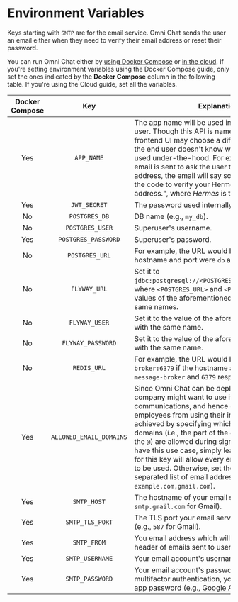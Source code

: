 # Environment Variables

Keys starting with `SMTP` are for the email service. Omni Chat sends the user an email either when they need to verify their email address or reset their password.

You can run Omni Chat either by [using Docker Compose](docker-compose.md) or [in the cloud](cloud.md). If you're setting environment variables using the Docker Compose guide, only set the ones indicated by the **Docker Compose** column in the following table. If you're using the Cloud guide, set all the variables.

|Docker Compose|Key|Explanation|
|:---:|:---:|---|
|Yes|`APP_NAME`|The app name will be used in emails sent to the user. Though this API is named Omni Chat, the frontend UI may choose a different name because the end user doesn't know which APIs are being used under-the-hood. For example, when an email is sent to ask the user to verify their email address, the email will say something like "Here's the code to verify your Hermes account's email address.", where _Hermes_ is the `APP_NAME`.|
|Yes|`JWT_SECRET`|The password used internally to create JWTs.|
|No|`POSTGRES_DB`|DB name (e.g., `my_db`).|
|No|`POSTGRES_USER`|Superuser's username.|
|Yes|`POSTGRES_PASSWORD`|Superuser's password.|
|No|`POSTGRES_URL`|For example, the URL would be `db:5432` if the hostname and port were `db` and `5432` respectively.|
|No|`FLYWAY_URL`|Set it to `jdbc:postgresql://<POSTGRES_URL>/<POSTGRES_DB>`, where `<POSTGRES_URL>` and `<POSTGRES_DB>` have the values of the aforementioned variables with the same names.|
|No|`FLYWAY_USER`|Set it to the value of the aforementioned variable with the same name.|
|No|`FLYWAY_PASSWORD`|Set it to the value of the aforementioned variable with the same name.|
|No|`REDIS_URL`|For example, the URL would be `message-broker:6379` if the hostname and port were `message-broker` and `6379` respectively.|
|Yes|`ALLOWED_EMAIL_DOMAINS`|Since Omni Chat can be deployed by anyone, a company might want to use it for internal communications, and hence disallow non-employees from using their instance. This can be achieved by specifying which email address domains (i.e., the part of the email address after the `@`) are allowed during sign-ups. If you don't have this use case, simply leaving the value blank for this key will allow every email address domain to be used. Otherwise, set the value to a comma-separated list of email address domains (e.g., `example.com,gmail.com`).|
|Yes|`SMTP_HOST`|The hostname of your email service provider (e.g., `smtp.gmail.com` for Gmail).|
|Yes|`SMTP_TLS_PORT`|The TLS port your email service provider runs on (e.g., `587` for Gmail).|
|Yes|`SMTP_FROM`|You email address which will be used in the _from_ header of emails sent to users.|
|Yes|`SMTP_USERNAME`|Your email account's username.|
|Yes|`SMTP_PASSWORD`|Your email account's password. If you're using multifactor authentication, you'll need to create an app password (e.g., [Google App Password](https://support.google.com/accounts/answer/185833)).|
